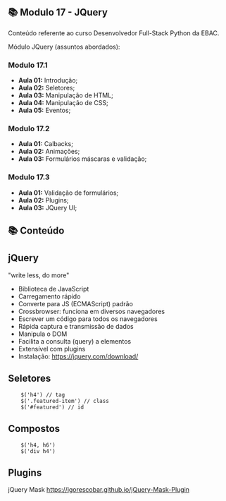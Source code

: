 ## 📚 Modulo 17 - JQuery
Conteúdo referente ao curso Desenvolvedor Full-Stack Python da EBAC.

Módulo JQuery (assuntos abordados):
### Modulo 17.1
- **Aula 01:** Introdução;
- **Aula 02:** Seletores;
- **Aula 03:** Manipulação de HTML;
- **Aula 04:** Manipulação de CSS;
- **Aula 05:** Eventos;

### Modulo 17.2
- **Aula 01:** Calbacks;
- **Aula 02:** Animações;
- **Aula 03:** Formulários máscaras e validação;

### Modulo 17.3
- **Aula 01:** Validação de formulários;
- **Aula 02:** Plugins;
- **Aula 03:** JQuery UI;

## 📚 Conteúdo

## jQuery
"write less, do more"

- Biblioteca de JavaScript
- Carregamento rápido
- Converte para JS (ECMAScript) padrão
- Crossbrowser: funciona em diversos navegadores
- Escrever um código para todos os navegadores
- Rápida captura e transmissão de dados
- Manipula o DOM
- Facilita a consulta (query) a elementos
- Extensível com plugins
- Instalação: https://jquery.com/download/

## Seletores
```
    $('h4') // tag
    $('.featured-item') // class
    $('#featured') // id
```
## Compostos
```
    $('h4, h6')
    $('div h4')
```
## Plugins

jQuery Mask https://igorescobar.github.io/jQuery-Mask-Plugin